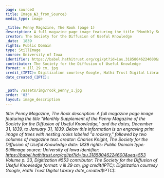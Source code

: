 ```yaml
---
page: source3
title: Image_№3_from_Source3
media_type: image

_title: Penny Magazine, The Rook (page 1)
description: A full magazine page image featuring the title "Monthly Supplement of the Penny Magazine of the Society for the Diffusion of Useful Knowledge," and the dates, December 31, 1839, to January 31, 1839. Below this information is an engraving print image of trees with nesting rooks labeled "a rookery," followed by two columns of magazine text. 
creator: The Society for the Diffusion of Useful Knowledge
_date:  1839
rights: Public Domain
type: StillImage
source: University of Iowa
identifier: https://babel.hathitrust.org/cgi/pt?id=iau.31858046224600&seq=553 Volume p. 33, Digitization #553
contributor: The Society for the Diffusion of Useful Knowledge
format: v ill 29 cm, jpg
credit_(IPTC): Digitization courtesy Google, Hathi Trust Digital Library
date_created_(IPTC):


_path: /assets/img/rook_penny_1.jpg
order: '03'
layout: image_description
---
```


_title: Penny Magazine, The Rook
description: A full magazine page image featuring the title "Monthly Supplement of the Penny Magazine of the Society for the Diffusion of Useful Knowledge," and the dates, December 31, 1839, to January 31, 1839. Below this information is an engraving print image of trees with nesting rooks labeled "a rookery," followed by two columns of magazine text. 
creator: Charles Knight, The Society for the Diffusion of Useful Knowledge
_date:  1839
rights: Public Domain
type: StillImage
source: University of Iowa
identifier: https://babel.hathitrust.org/cgi/pt?id=iau.31858046224600&seq=553 Volume p. 33, Digitization #553
contributor: The Society for the Diffusion of Useful Knowledge
format: v ill 29 cm, jpg
credit_(IPTC): Digitization courtesy Google, Hathi Trust Digital Library
date_created_(IPTC):



